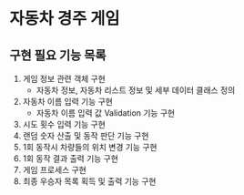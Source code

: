 # 자동차 경주 게임
## 구현 필요 기능 목록
1. 게임 정보 관련 객체 구현
   * 자동차 정보, 자동차 리스트 정보 및 세부 데이터 클래스 정의
2. 자동차 이름 입력 기능 구현
   * 자동차 이름 입력 값 Validation 기능 구현
3. 시도 횟수 입력 기능 구현
4. 랜덤 숫자 산출 및 동작 판단 기능 구현
5. 1회 동작시 차량들의 위치 변경 기능 구현 
6. 1회 동작 결과 출력 기능 구현
7. 게임 프로세스 구현
8. 최종 우승자 목록 획득 및 출력 기능 구현